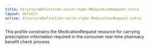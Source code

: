 ```yaml
---
title: StructureDefinition-carin-rtpbc-MedicationRequest-intro
layout: default
active: StructureDefinition-carin-rtpbc-MedicationRequest-intro
---
```


This profile constrains the MedicationRequest resource for carrying prescription information required in the consumer real-time pharmacy benefit check process